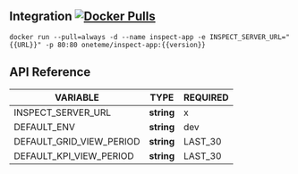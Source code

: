 


## Integration [![Docker Pulls](https://img.shields.io/docker/v/oneteme/inspect-app?style=social)](https://hub.docker.com/r/oneteme/inspect-app)
```SH
docker run --pull=always -d --name inspect-app -e INSPECT_SERVER_URL="{{URL}}" -p 80:80 oneteme/inspect-app:{{version}}
```
## API Reference

| VARIABLE | TYPE   | REQUIRED  | 
|------|------------|----------|
| INSPECT_SERVER_URL | **string** | x        | 
| DEFAULT_ENV | **string** | dev      | 
| DEFAULT_GRID_VIEW_PERIOD | **string** | LAST_30  |
| DEFAULT_KPI_VIEW_PERIOD  | **string** | LAST_30  | 

